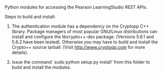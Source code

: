 Python modules for accessing the Pearson LearningStudio REST APIs.

Steps to build and install:

1.    The authentication module has a dependency on the Cryptopp C++ library.
      Package managers of most popular GNU/Linux distributions can install and configure 
      the libcrypto++-dev package. (Versions 5.6.1 and 5.6.2 have been tested).
      Otherwise you may have to build and install the Crypto++ source tarball. 
      (Visit http://www.cryptopp.com for more details).

2.    Issue the command `sudo python setup.py install' from this folder to build and install the modules.
